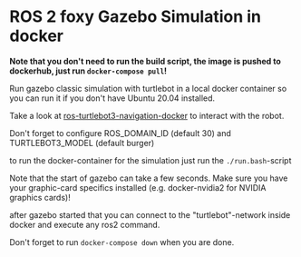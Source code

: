 # ROS 2 foxy Gazebo Simulation in docker
**Note that you don't need to run the build script, the image is pushed to dockerhub, just run `docker-compose pull`!**

Run gazebo classic simulation with turtlebot in a local docker container so you can run it if you don't have Ubuntu 20.04 installed.

Take a look at  [ros-turtlebot3-navigation-docker](../../../ros-turtlebot3-navigation-docker) to interact with the robot.

Don't forget to configure ROS_DOMAIN_ID (default 30) and TURTLEBOT3_MODEL (default burger)

to run the docker-container for the simulation just run the `./run.bash`-script

Note that the start of gazebo can take a few seconds. Make sure you have your graphic-card specifics installed (e.g. docker-nvidia2 for NVIDIA graphics cards)!

after gazebo started that you can connect to the "turtlebot"-network inside docker and execute any ros2 command.

Don't forget to run `docker-compose down` when you are done.
